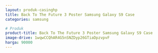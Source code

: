 ```yaml
---
layout: produk-casinghp
title: Back To The Future 3 Poster Samsung Galaxy S9 Case
categories: samsung

# Produk
product-title: Back To The Future 3 Poster Samsung Galaxy S9 Case
image-drive: 1wqwCCQhAR4G5nSNZDyp26GTiaDpzvpvF
harga: 90000
---
```

